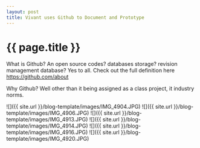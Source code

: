 ```yaml
---
layout: post
title: Vivant uses Github to Document and Prototype
---
```


{{ page.title }}
================

<p class="meta">

<bold>What is Github?<bold> An open source codes? databases storage? revision management database? Yes to all. Check out the full definition here https://github.com/about

<bold>Why Github? Well other than it being assigned as a class project, it industry norms.

![]({{ site.url }}/blog-template/images/IMG_4904.JPG)
![]({{ site.url }}/blog-template/images/IMG_4906.JPG)
![]({{ site.url }}/blog-template/images/IMG_4913.JPG)
![]({{ site.url }}/blog-template/images/IMG_4914.JPG)
![]({{ site.url }}/blog-template/images/IMG_4916.JPG)
![]({{ site.url }}/blog-template/images/IMG_4920.JPG)
